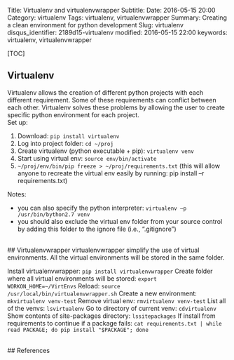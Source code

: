 Title: Virtualenv and virtualenvwrapper
Subtitle: 
Date: 2016-05-15 20:00
Category: virtualenv
Tags: virtualenv, virtualenvwrapper
Summary: Creating a clean environment for python development
Slug: virtualenv
disqus_identifier: 2189d15-virtualenv
modified: 2016-05-15 22:00
keywords: virtualenv, virtualenvwrapper

[TOC]

## Virtualenv
Virtualenv allows the creation of different python projects with each different requirement. Some of these requirements can conflict between each other. Virtualenv solves these problems by allowing the user to create specific python environment for each project.  
Set up:

1. Download: `pip install virtualenv`
2. Log into project folder: `cd ~/proj`
3. Create virtualenv (python executable + pip): `virtualenv venv`
4. Start using virtual env: `source env/bin/activate`
5. `~/proj/env/bin/pip freeze > ~/proj/requirements.txt` (this will allow anyone to recreate the virtual env easily by running: pip install –r requirements.txt)

Notes:

* you can also specify the python interpreter: `virtualenv –p /usr/bin/bython2.7 venv`
* you should also exclude the virtual env folder from your source control by adding this folder to the ignore file (i.e., “.gitignore”)


<br>
## Virtualenvwrapper
virtualenvwrapper simplify the use of virtual environments.  All the virtual environments will be stored in the same folder.

Install virtualenvwrapper: `pip install virtualenvwrapper`
Create folder where all virtual environments will be stored: `export WORKON_HOME=~/VirtEnvs`
Reload: `source /usr/local/bin/virtualenvwrapper.sh`
Create a new environment: `mkvirtualenv venv-test`
Remove virtual env: `rmvirtualenv venv-test`
List all of the venvs: `lsvirtualenv`
Go to directory of current venv: `cdvirtualenv`
Show contents of site-packages directory: `lssitepackages`
If install from requirements to continue if a package fails: 
`cat requirements.txt | while read PACKAGE; do pip install "$PACKAGE"; done`


<br>
## References
<http://docs.python-guide.org/en/latest/dev/virtualenvs/>
<https://virtualenvwrapper.readthedocs.io/en/latest/>




<br>
<br>


